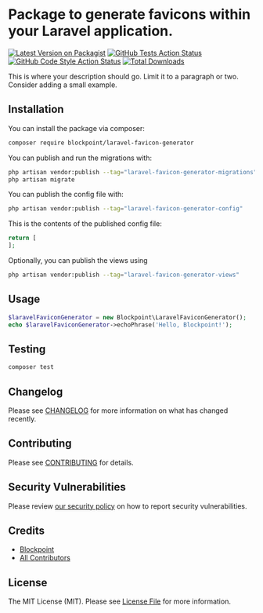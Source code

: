 # Package to generate favicons within your Laravel application.

[![Latest Version on Packagist](https://img.shields.io/packagist/v/blockpoint/laravel-favicon-generator.svg?style=flat-square)](https://packagist.org/packages/blockpoint/laravel-favicon-generator)
[![GitHub Tests Action Status](https://img.shields.io/github/actions/workflow/status/blockpoint/laravel-favicon-generator/run-tests.yml?branch=main&label=tests&style=flat-square)](https://github.com/blockpoint/laravel-favicon-generator/actions?query=workflow%3Arun-tests+branch%3Amain)
[![GitHub Code Style Action Status](https://img.shields.io/github/actions/workflow/status/blockpoint/laravel-favicon-generator/fix-php-code-style-issues.yml?branch=main&label=code%20style&style=flat-square)](https://github.com/blockpoint/laravel-favicon-generator/actions?query=workflow%3A"Fix+PHP+code+style+issues"+branch%3Amain)
[![Total Downloads](https://img.shields.io/packagist/dt/blockpoint/laravel-favicon-generator.svg?style=flat-square)](https://packagist.org/packages/blockpoint/laravel-favicon-generator)

This is where your description should go. Limit it to a paragraph or two. Consider adding a small example.

## Installation

You can install the package via composer:

```bash
composer require blockpoint/laravel-favicon-generator
```

You can publish and run the migrations with:

```bash
php artisan vendor:publish --tag="laravel-favicon-generator-migrations"
php artisan migrate
```

You can publish the config file with:

```bash
php artisan vendor:publish --tag="laravel-favicon-generator-config"
```

This is the contents of the published config file:

```php
return [
];
```

Optionally, you can publish the views using

```bash
php artisan vendor:publish --tag="laravel-favicon-generator-views"
```

## Usage

```php
$laravelFaviconGenerator = new Blockpoint\LaravelFaviconGenerator();
echo $laravelFaviconGenerator->echoPhrase('Hello, Blockpoint!');
```

## Testing

```bash
composer test
```

## Changelog

Please see [CHANGELOG](CHANGELOG.md) for more information on what has changed recently.

## Contributing

Please see [CONTRIBUTING](CONTRIBUTING.md) for details.

## Security Vulnerabilities

Please review [our security policy](../../security/policy) on how to report security vulnerabilities.

## Credits

- [Blockpoint](https://github.com/Blockpoint)
- [All Contributors](../../contributors)

## License

The MIT License (MIT). Please see [License File](LICENSE.md) for more information.
